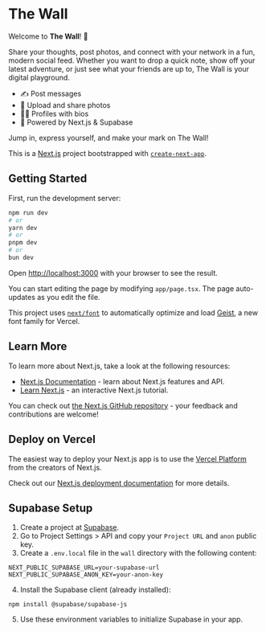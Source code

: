 # The Wall

Welcome to **The Wall**! 🧱

Share your thoughts, post photos, and connect with your network in a fun, modern social feed. Whether you want to drop a quick note, show off your latest adventure, or just see what your friends are up to, The Wall is your digital playground.

-   ✍️ Post messages
-   📸 Upload and share photos
-   🧑‍💻 Profiles with bios
-   🚀 Powered by Next.js & Supabase

Jump in, express yourself, and make your mark on The Wall!

This is a [Next.js](https://nextjs.org) project bootstrapped with [`create-next-app`](https://nextjs.org/docs/app/api-reference/cli/create-next-app).

## Getting Started

First, run the development server:

```bash
npm run dev
# or
yarn dev
# or
pnpm dev
# or
bun dev
```

Open [http://localhost:3000](http://localhost:3000) with your browser to see the result.

You can start editing the page by modifying `app/page.tsx`. The page auto-updates as you edit the file.

This project uses [`next/font`](https://nextjs.org/docs/app/building-your-application/optimizing/fonts) to automatically optimize and load [Geist](https://vercel.com/font), a new font family for Vercel.

## Learn More

To learn more about Next.js, take a look at the following resources:

-   [Next.js Documentation](https://nextjs.org/docs) - learn about Next.js features and API.
-   [Learn Next.js](https://nextjs.org/learn) - an interactive Next.js tutorial.

You can check out [the Next.js GitHub repository](https://github.com/vercel/next.js) - your feedback and contributions are welcome!

## Deploy on Vercel

The easiest way to deploy your Next.js app is to use the [Vercel Platform](https://vercel.com/new?utm_medium=default-template&filter=next.js&utm_source=create-next-app&utm_campaign=create-next-app-readme) from the creators of Next.js.

Check out our [Next.js deployment documentation](https://nextjs.org/docs/app/building-your-application/deploying) for more details.

## Supabase Setup

1. Create a project at [Supabase](https://supabase.com/).
2. Go to Project Settings > API and copy your `Project URL` and `anon` public key.
3. Create a `.env.local` file in the `wall` directory with the following content:

```
NEXT_PUBLIC_SUPABASE_URL=your-supabase-url
NEXT_PUBLIC_SUPABASE_ANON_KEY=your-anon-key
```

4. Install the Supabase client (already installed):

```
npm install @supabase/supabase-js
```

5. Use these environment variables to initialize Supabase in your app.
